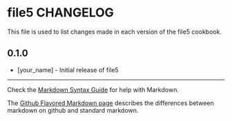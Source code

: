 file5 CHANGELOG
===============

This file is used to list changes made in each version of the file5 cookbook.

0.1.0
-----
- [your_name] - Initial release of file5

- - -
Check the [Markdown Syntax Guide](http://daringfireball.net/projects/markdown/syntax) for help with Markdown.

The [Github Flavored Markdown page](http://github.github.com/github-flavored-markdown/) describes the differences between markdown on github and standard markdown.
